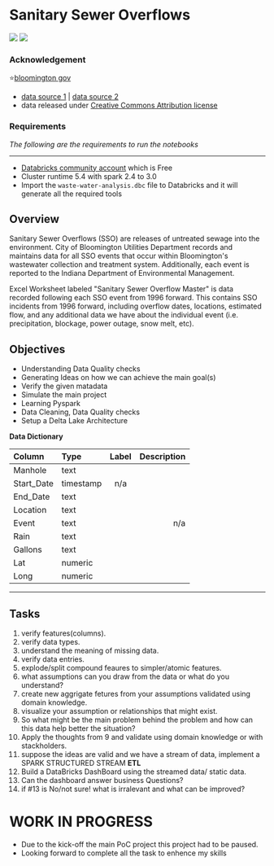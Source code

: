 # Sanitary Sewer Overflows
![](https://encrypted-tbn0.gstatic.com/images?q=tbn%3AANd9GcQ4EreGzBWX2DaX8Scl4aT-SasVzuzGD__isw&usqp=CAU) ![](https://d33wubrfki0l68.cloudfront.net/e7ed9fe4bafe46e275c807d63591f85f9ab246ba/e2d28/assets/images/tux.png)

### Acknowledgement
:star:[bloomington gov](https://data.bloomington.in.gov) 
- [data source 1](https://data.bloomington.in.gov/dataset/sanitary-sewer-overflows/resource/2e44981b-bb63-46b3-ba66-9b3b09786ec4) | [data source 2](https://data.world/city-of-bloomington/51fdd0d4-2fa2-4dd4-a877-8f683fb72f93) 
- data released under [Creative Commons Attribution license](http://opendefinition.org/licenses/cc-by/)

### Requirements
*The following are the requirements to run the notebooks*

---
- [Databricks community account](https://community.cloud.databricks.com/login.html) which is Free
- Cluster runtime 5.4 with spark 2.4 to 3.0
- Import the `waste-water-analysis.dbc` file to Databricks and it will generate all the required tools

## Overview
Sanitary Sewer Overflows (SSO) are releases of untreated sewage into the environment. City of Bloomington Utilities Department records and maintains data for all SSO events that occur within Bloomington's wastewater collection and treatment system. Additionally, each event is reported to the Indiana Department of Environmental Management.


Excel Worksheet labeled "Sanitary Sewer Overflow Master" is data recorded following each SSO event from 1996 forward. This contains SSO incidents from 1996 forward, including overflow dates, locations, estimated flow, and any additional data we have about the individual event (i.e. precipitation, blockage, power outage, snow melt, etc).


## Objectives
- Understanding Data Quality checks
- Generating Ideas on how we can achieve the main goal(s)
- Verify the given matadata
- Simulate the main project
- Learning Pyspark
- Data Cleaning, Data Quality checks
- Setup a Delta Lake Architecture


**Data Dictionary**

|Column	    |   Type	    |     Label |	Description |
|:-----------|:---------------|:-----------:|---------------:|
|Manhole    |	text		|           |               |
|Start_Date	|    timestamp	|	 n/a      |
|End_Date    |	text		|           |
|Location	|    text		|           |
|Event	    |     text		|           |     n/a
|Rain	    |    text		|           |
|Gallons     | 	text		|           |
|Lat         |	numeric		|           |
|Long        | 	numeric     |           |               |

---

## Tasks
1. verify features(columns).
2. verify data types.
3. understand the meaning of missing data.
4. verify data entries.
5. explode/split compound feaures to simpler/atomic features.
6. what assumptions can you draw from the data or what do you understand?
7. create new aggrigate fetures from your assumptions validated using domain knowledge.
8. visualize your assumption or relationships that might exist.
9. So what might be the main problem behind the problem and how can this data help better the situation?
10. Apply the thoughts from 9 and validate using domain knowledge or with stackholders.
11. suppose the ideas are valid and we have a stream of data, implement a SPARK STRUCTURED STREAM **ETL**
12. Build a DataBricks DashBoard using the streamed data/ static data.
13. Can the dashboard answer business Questions? 
14. if #13 is No/not sure! what is irralevant and what can be improved?

# WORK IN PROGRESS 
- Due to the kick-off the main PoC project this project had to be paused.
- Looking forward to complete all the task to enhence my skills
